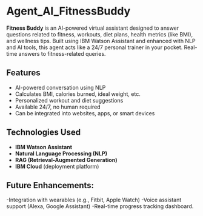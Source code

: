 # Agent_AI_FitnessBuddy
**Fitness Buddy** is an AI-powered virtual assistant designed to answer questions related to fitness, workouts, diet plans, health metrics (like BMI), and wellness tips. Built using IBM Watson Assistant and enhanced with NLP and AI tools, this agent acts like a 24/7 personal trainer in your pocket.
Real-time answers to fitness-related queries.
## Features
-  AI-powered conversation using NLP
-  Calculates BMI, calories burned, ideal weight, etc.
-  Personalized workout and diet suggestions
-  Available 24/7, no human required
- Can be integrated into websites, apps, or smart devices

## Technologies Used
- **IBM Watson Assistant**
- **Natural Language Processing (NLP)**
- **RAG (Retrieval-Augmented Generation)** 
- **IBM Cloud** (deployment platform)
## Future Enhancements: 
-Integration with wearables (e.g., Fitbit, Apple Watch)
-Voice assistant support (Alexa, Google Assistant)
-Real-time progress tracking dashboard.








